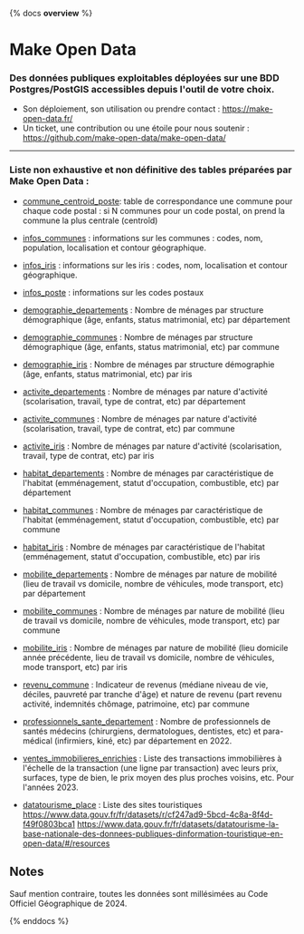 {% docs __overview__ %}
# Make Open Data 

### Des données publiques exploitables déployées sur une BDD Postgres/PostGIS accessibles depuis l'outil de votre choix.

- Son déploiement, son utilisation ou prendre contact : https://make-open-data.fr/ 
- Un ticket, une contribution ou une étoile pour nous soutenir : https://github.com/make-open-data/make-open-data/  

---
### Liste non exhaustive et non définitive des tables préparées par Make Open Data : 


- [commune_centroid_poste](/#!/model/model.makeopendata.commune_centroid_poste): table de correspondance une commune pour chaque code postal : si N communes pour un code postal, on prend la commune la plus centrale (centroîd)
- [infos_communes](/#!/model/model.makeopendata.infos_communes) : informations sur les communes : codes, nom, population, localisation et contour géographique.
- [infos_iris](/#!/model/model.makeopendata.infos_iris) : informations sur les iris : codes, nom, localisation et contour géographique.
- [infos_poste](/#!/model/model.makeopendata.infos_poste) : informations sur les codes postaux


- [demographie_departements](/#!/model/model.makeopendata.demographie_departements) : Nombre de ménages par structure démographique (âge, enfants, status matrimonial, etc) par département
- [demographie_communes](/#!/model/model.makeopendata.demographie_communes) : Nombre de ménages par structure démographique (âge, enfants, status matrimonial, etc) par commune
- [demographie_iris](/#!/model/model.makeopendata.demographie_iris) : Nombre de ménages par structure démographie (âge, enfants, status matrimonial, etc) par iris


- [activite_departements](/#!/model/model.makeopendata.activite_departements) : Nombre de ménages par nature d'activité (scolarisation, travail, type de contrat, etc) par département
- [activite_communes](/#!/model/model.makeopendata.activite_communes) : Nombre de ménages par nature d'activité (scolarisation, travail, type de contrat, etc) par commune
- [activite_iris](/#!/model/model.makeopendata.activite_iris) : Nombre de ménages par nature d'activité (scolarisation, travail, type de contrat, etc) par iris


- [habitat_departements](/#!/model/model.makeopendata.habitat_departements) : Nombre de ménages par caractéristique de l'habitat (emménagement, statut d'occupation, combustible, etc) par département
- [habitat_communes](/#!/model/model.makeopendata.habitat_communes) : Nombre de ménages par caractéristique de l'habitat (emménagement, statut d'occupation, combustible, etc) par commune
- [habitat_iris](/#!/model/model.makeopendata.habitat_iris) : Nombre de ménages par caractéristique de l'habitat (emménagement, statut d'occupation, combustible, etc) par iris


- [mobilite_departements](/#!/model/model.makeopendata.mobilite_departements) : Nombre de ménages par nature de mobilité (lieu de travail vs domicile, nombre de véhicules, mode transport, etc) par département
- [mobilite_communes](/#!/model/model.makeopendata.mobilite_communes) : Nombre de ménages par nature de mobilité (lieu de travail vs domicile, nombre de véhicules, mode transport, etc) par commune
- [mobilite_iris](/#!/model/model.makeopendata.mobilite_iris) : Nombre de ménages par nature de mobilité (lieu domicile année précédente, lieu de travail vs domicile, nombre de véhicules, mode transport, etc) par iris


- [revenu_commune](/#!/model/model.makeopendata.revenu_commune) : Indicateur de revenus (médiane niveau de vie, déciles, pauvreté par tranche d'âge) et nature de revenu (part revenu activité, indemnités chômage, patrimoine, etc) par commune


- [professionnels_sante_departement](/#!/model/model.makeopendata.professionnels_sante_departement) : Nombre de professionnels de santés médecins (chirurgiens, dermatologues, dentistes, etc) et para-médical (infirmiers, kiné, etc) par département en 2022.


- [ventes_immobilieres_enrichies](/#!/model/model.makeopendata.ventes_immobilieres_enrichies) : Liste des transactions immobilières à l'échelle de la transaction (une ligne par transaction) avec leurs prix, surfaces, type de bien, le prix moyen des plus proches voisins, etc. Pour l'années 2023.

- [datatourisme_place]() : Liste des sites touristiques https://www.data.gouv.fr/fr/datasets/r/cf247ad9-5bcd-4c8a-8f4d-f49f0803bca1
  https://www.data.gouv.fr/fr/datasets/datatourisme-la-base-nationale-des-donnees-publiques-dinformation-touristique-en-open-data/#/resources

## Notes 

Sauf mention contraire, toutes les données sont millésimées au Code Officiel Géographique de 2024.


{% enddocs %}